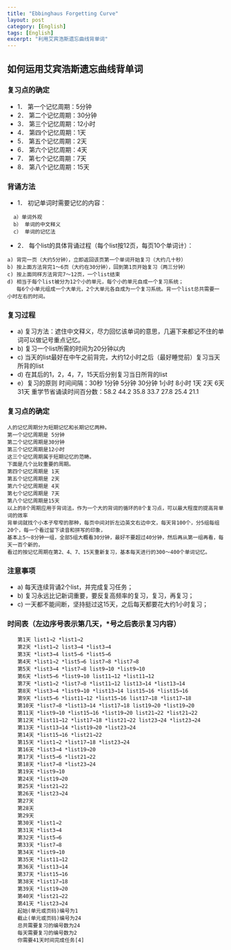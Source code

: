 ```yaml
---
title: "Ebbinghaus Forgetting Curve"
layout: post
category: [English]
tags: [English]
excerpt: "利用艾宾浩斯遗忘曲线背单词"
---
```


## 如何运用艾宾浩斯遗忘曲线背单词

### 复习点的确定
* 1． 第一个记忆周期：5分钟
* 2． 第二个记忆周期：30分钟
* 3． 第三个记忆周期：12小时
* 4． 第四个记忆周期：1天
* 5． 第五个记忆周期：2天
* 6． 第六个记忆周期：4天
* 7． 第七个记忆周期：7天
* 8． 第八个记忆周期：15天


### 背诵方法

* 1． 初记单词时需要记忆的内容：

```
  a）单词外观
  b） 单词的中文释义
  c） 单词的记忆法
```

* 2． 每个list的具体背诵过程（每个list按12页，每页10个单词计）：

```
a) 背完一页（大约5分钟），立即返回该页第一个单词开始复习（大约几十秒）
b) 按上面方法背完1～6页（大约在30分钟），回到第1页开始复习（两三分钟）
c) 按上面同样方法背完7～12页，一个list结束
d) 相当于每个list被分为12个小的单元，每个小的单元自成一个复习系统；
   每6个小单元组成一个大单元，2个大单元各自成为一个复习系统。背一个list总共需要一小时左右的时间。
```


### 复习过程

* a) 复习方法：遮住中文释义，尽力回忆该单词的意思，几遍下来都记不住的单词可以做记号重点记忆。
* b) 复习一个list所需的时间为20分钟以内
* c) 当天的list最好在中午之前背完，大约12小时之后（最好睡觉前）复习当天所背的list
* d) 在其后的1，2，4，7，15天后分别复习当日所背的list
* e）复习的原则
 时间间隔：30秒 1分钟 5分钟 30分钟 1小时 8小时 1天 2天 6天 31天
 重学节省诵读时间百分数：58.2 44.2 35.8 33.7 27.8 25.4 21.1



### 复习点的确定

```
人的记忆周期分为短期记忆和长期记忆两种。
第一个记忆周期是 5分钟
第二个记忆周期是30分钟
第三个记忆周期是12小时
这三个记忆周期属于短期记忆的范畴。
下面是几个比较重要的周期。
第四个记忆周期是 1天
第五个记忆周期是 2天
第六个记忆周期是 4天
第七个记忆周期是 7天
第八个记忆周期是15天
以上的8个周期应用于背词法，作为一个大的背词的循环的8个复习点，可以最大程度的提高背单词的效率
背单词就找个小本子窄窄的那种，每页中间对折左边英文右边中文，每天背100个，分5组每组20个，每一个看过留下读音和拼写的印象，
基本上5～8分钟一组，全部5组大概看30分钟，最好不要超过40分钟，然后再从第一组再看，每天一百个新的，
看过的按记忆周期在第2、4、7、15天重新复习，基本每天进行的300～400个单词记忆。
```

### 注意事项

* a) 每天连续背诵2个list，并完成复习任务；
* b) 复习永远比记新词重要，要反复高频率的复习，复习，再复习；
* c) 一天都不能间断，坚持挺过这15天，之后每天都要花大约1小时复习；

### 时间表（左边序号表示第几天，*号之后表示复习内容）

```
　　第1天 list1→2 *list1→2
　　第2天 *list1→2 list3→4 *list3→4
　　第3天 *list3→4 list5→6 *list5→6
　　第4天 *list1→2 *list5→6 list7→8 *list7→8
　　第5天 *list3→4 *list7→8 list9→10 *list9→10
　　第6天 *list5→6 *list9→10 list11→12 *list11→12
　　第7天 *list1→2 *list7→8 *list11→12 list13→14 *list13→14
　　第8天 *list3→4 *list9→10 *list13→14 list15→16 *list15→16
　　第9天 *list5→6 *list11→12 *list15→16 list17→18 *list17→18
　　第10天 *list7→8 *list13→14 *list17→18 list19→20 *list19→20
　　第11天 *list9→10 *list15→16 *list19→20 list21→22 *list21→22
　　第12天 *list11→12 *list17→18 *list21→22 list23→24 *list23→24
　　第13天 *list13→14 *list19→20 *list23→24
　　第14天 *list15→16 *list21→22
　　第15天 *list1→2 *list17→18 *list23→24
　　第16天 *list3→4 *list19→20
　　第17天 *list5→6 *list21→22
　　第18天 *list7→8 *list23→24
　　第19天 *list9→10
　　第24天 *list19→20
　　第25天 *list21→22
　　第26天 *list23→24
　　第27天
　　第28天
　　第29天
　　第30天 *list1→2
　　第31天 *list3→4
　　第32天 *list5→6
　　第33天 *list7→8
　　第34天 *list9→10
　　第35天 *list11→12
　　第36天 *list13→14
　　第37天 *list15→16
　　第38天 *list17→18
　　第39天 *list19→20
　　第40天 *list21→22
　　第41天 *list23→24
　　起始(单元或页码)编号为1
　　截止(单元或页码)编号为24
　　总共需要复习的编号数为24
　　每天需要复习的编号数为2
　　你需要41天时间完成任务[4] 
```
